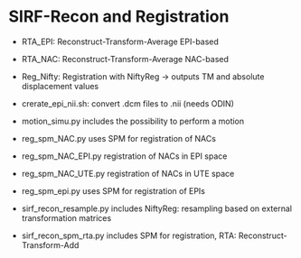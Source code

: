 # SIRF-Recon and Registration
 - RTA_EPI: Reconstruct-Transform-Average EPI-based
 - RTA_NAC: Reconstruct-Transform-Average NAC-based
 - Reg_Nifty: Registration with NiftyReg -> outputs TM and absolute displacement values
 
 - crerate_epi_nii.sh: convert .dcm files to .nii (needs ODIN)
 
 - motion_simu.py includes the possibility to perform a motion
 - reg_spm_NAC.py uses SPM for registration of NACs
 - reg_spm_NAC_EPI.py registration of NACs in EPI space
 - reg_spm_NAC_UTE.py registration of NACs in UTE space
 - reg_spm_epi.py uses SPM for registration of EPIs
 - sirf_recon_resample.py includes NiftyReg: resampling based on external transformation matrices
 - sirf_recon_spm_rta.py includes SPM for registration, RTA: Reconstruct-Transform-Add
